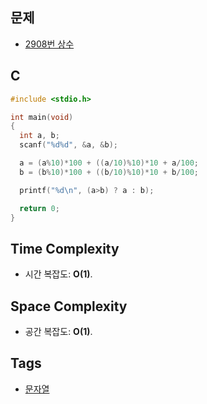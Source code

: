   ## 문제
- [2908번 상수](https://www.acmicpc.net/problem/2908)

## C
```cpp
#include <stdio.h>

int main(void)
{
  int a, b;
  scanf("%d%d", &a, &b);

  a = (a%10)*100 + ((a/10)%10)*10 + a/100;
  b = (b%10)*100 + ((b/10)%10)*10 + b/100;

  printf("%d\n", (a>b) ? a : b);

  return 0;
}
```

## Time Complexity
- 시간 복잡도: <b>O(1)</b>.

## Space Complexity
- 공간 복잡도: <b>O(1)</b>.

## Tags
- [문자열](https://github.com/myoi-oj/baekjoon-oj#string)
